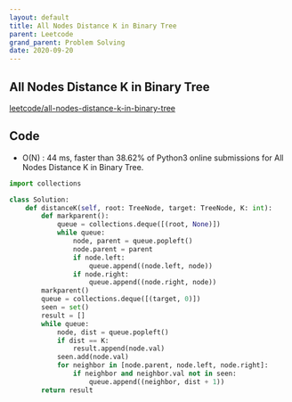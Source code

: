 ```yaml
---
layout: default
title: All Nodes Distance K in Binary Tree
parent: Leetcode
grand_parent: Problem Solving
date: 2020-09-20
---
```


## All Nodes Distance K in Binary Tree

[leetcode/all-nodes-distance-k-in-binary-tree](https://www.leetcode.com/problems/all-nodes-distance-k-in-binary-tree/)

## Code

- O(N) : 44 ms, faster than 38.62% of Python3 online submissions for All Nodes Distance K in Binary Tree.

```python
import collections

class Solution:
    def distanceK(self, root: TreeNode, target: TreeNode, K: int):
        def markparent():
            queue = collections.deque([(root, None)])
            while queue:
                node, parent = queue.popleft()
                node.parent = parent
                if node.left:
                    queue.append((node.left, node))
                if node.right:
                    queue.append((node.right, node))
        markparent()
        queue = collections.deque([(target, 0)])
        seen = set()
        result = []
        while queue:
            node, dist = queue.popleft()
            if dist == K:
                result.append(node.val)
            seen.add(node.val)
            for neighbor in [node.parent, node.left, node.right]:
                if neighbor and neighbor.val not in seen:
                    queue.append((neighbor, dist + 1))
        return result
```
